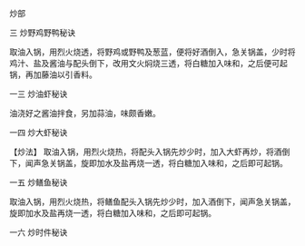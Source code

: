 炒部

三 炒野鸡野鸭秘诀

取油入锅，用烈火烧透，将野鸡或野鸭及葱蓝，便将好酒倒入，急关锅盖，少时将鸡汁、盐及酱油与配头倒下，改用文火焖烧三透，将白糖加入味和，之后便可起锅，再加藤油以引香料。

一三 炒油虾秘诀

油浇好之酱油拌食，另加蒜油，味颇香嫩。

一四 炒大虾秘诀

【炒法】
取油入锅，用烈火烧热，将配头入锅先炒少时，加入大虾再炒，将酒倒下，闻声急关锅盖，旋即加水及盐再烧一透，将白糖加入味和，之后即可起锅。

一五 炒鳝鱼秘诀

取油入锅，用烈火烧热，将鳝鱼配头入锅先炒少时，加入酒倒下，闻声急关锅盖，旋即加水及盐再烧一透，将白糖加入味和，之后即可起锅。

一六 炒时件秘诀